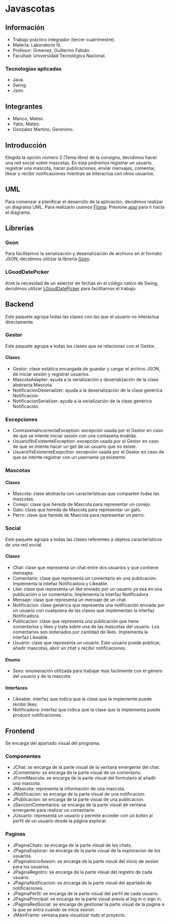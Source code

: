 # Javascotas

## Información
* Trabajo práctico integrador (tercer cuatrimestre).
* Materia: Laboratorio III.
* Profesor: Gimenez, Guillermo Fabián.
* Facultad: Universidad Tecnológica Nacional.

### Tecnologías aplicadas
* Java.
* Swing.
* Json.

## Integrantes
* Manco, Mateo.
* Yatin, Mateo.
* Gonzalez Martino, Gerónimo.

## Introducción
Elegida la opción número 3 (Tema libre) de la consigna, decidimos hacer una red social sobre mascotas.
En esta podremos registrar un usuario, registrar una mascota, hacer publicaciones, enviar mensajes, comentar, likear y recibir notificaciones mientras se interactúa con otros usuarios.

## UML
Para comenzar a planificar el desarrollo de la aplicación, decidimos realizar un diagrama UML.
Para realizarlo usamos [Figma](https://www.figma.com/). Presione [aquí](https://www.figma.com/board/rrjfndIINQCGBa5jEWRuT9/UML?node-id=25-189&t=35tfsBWJx59svZ5K-1) para ir hacia el diagrama.

## Librerías
### Gson
Para facilitarnos la serialización y deserialización de archivos en el formato JSON, decidimos utilizar la libreria [Gson](https://github.com/google/gson).
### LGoodDatePicker
Ante la necesidad de un selector de fechas en el código nativo de Swing, decidimos utilizar [LGoodDatePicker](https://github.com/LGoodDatePicker/LGoodDatePicker) para facilitarnos el trabajo.

## Backend
Este paquete agrupa todas las clases con las que el usuario no interactua directamente.
### Gestor
Este paquete agrupa a todas las clases que se relacionan con el Gestor.
#### Clases
* Gestor: clase estática encargada de guardar y cargar el archivo JSON, de iniciar sesión y registrar usuarios. 
* MascotaAdapter: ayuda a la serialización y deserialización de la clase abstracta Mascota.
* NotificacionDeserializer: ayuda a la deserialización de la clase genérica Notificación.
* NotificacionSerializer: ayuda a la serialización de la clase genérica Notificación.
### Excepciones
* ContrasenaIncorrectaException: excepción usada por el Gestor en caso de que se intente iniciar sesión con una contaseña inválida.
* UsuarioNoExistenteException: excepción usada por el Gestor en caso de que se intente hacer un get de un usuario que no existe.
* UsuarioYaExistenteExepction: excepción usada por el Gestor en caso de que se intente registrar con un username ya existente.
### Mascotas
#### Clases
* Mascota: clase abstracta con características que comparten todas las mascotas.
* Conejo: clase que hereda de Mascota para representar un conejo.
* Gato: clase que hereda de Mascota para representar un gato.
* Perro: clase que hereda de Mascota para representar un perro.
### Social
Este paquete agrupa a todas las clases referentes a objetos característicos de una red social.
#### Clases
* Chat: clase que representa un chat entre dos usuarios y que contiene mensajes.
* Comentario: clase que representa un comentario en una publicación. Implementa la intefaz Notificadora y Likeable.
* Like: clase que representa un like enviado por un usuario ya sea en una publicación o un comentario. Implementa la interfaz Notificadora
* Mensaje: clase que representa un mensaje de un chat. 
* Notificacion: clase genérica que representa una notificación enviada por un usuario con cualquiera de las clases que implementan la interfaz Notificadora.
* Publicacion: clase que representa una publicación que tiene comentarios y likes y trata sobre una de las mascotas del usuario. Los comentarios son ordenados por cantidad de likes. Implementa la interfaz Likeable.
* Usuario: clase que representa un usuario. Este usuario puede publicar, añadir mascotas, abrir un chat y recibir notificaciones.
#### Enums
* Sexo: enumeración utilizada para trabajar mas facilmente con el género del usuario y de la mascota.
#### Interfaces
* Likeable: interfaz que indica que la clase que la implemente puede recibir likes.
* Notificadora: interfaz que indica que la clase que la implementa puede producir notificaciones.

## Frontend
Se encarga del apartado visual del programa.
### Componentes
* JChat: se encarga de la parte visual de la ventana emergente del chat.
* JComentario: se encarga de la parte visual de un comentario.
* JFormMascota: se encarga de la parte visual del formulario al añadir una mascota.
* JMascota: representa la información de una mascota.
* JNotificacion: se encarga de la parte visual de una notificacion.
* JPublicacion: se encarga de la parte visual de una publicacion.
* JSeccionComentarios: se encarga de la parte visual de ventana emergente para realizar un comentario.
* JUsuario: representa un usuario y permite acceder con un botón al perfil de un usuario desde la página explorar.
### Paginas
* JPaginaChats: se encarga de la parte visual de los chats.
* JPaginaExplorar: se encarga de la parte visual de la exploracion de los usuarios.
* JPaginaInicioSesion: se encarga de la parte visual del inicio de sesión para los usuarios.
* JPaginaRegistro: se encarga de la parte visual del registro de cada usuario.
* JPaginaNotificacion: se encarga de la parte visual del apartado de notificaciones.
* JPaginaPerfil: se encarga de la parte visual del perfil de cada usuario.
* JPaginaPrincipal: se encarga de la parte visual previa al log in o sign in.
* JPaginaRedSocial: se encarga de gestionar la parte visual de la pagina a la que se entra cuando se inicia sesión.
* JMainFrame: ventana para visualizar todo el proyecto.
